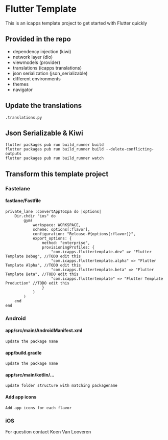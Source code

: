 # Flutter Template

This is an icapps template project to get started with Flutter quickly

## Provided in the repo

- dependency injection (kiwi)
- network layer (dio)
- viewmodels (provider)
- translations (icapps translations)
- json serialization (json_serializable)
- different environments
- themes
- navigator

## Update the translations
```
.translations.py
```

## Json Serializable & Kiwi

```
flutter packages pub run build_runner build
flutter packages pub run build_runner build --delete-conflicting-outputs
flutter packages pub run build_runner watch
```

## Transform this template project

### Fastelane

#### fastlane/Fastfile

```
private_lane :convertAppToIpa do |options|
    Dir.chdir "ios" do
        gym(
            workspace: WORKSPACE,
            scheme: options[:flavor],
            configuration: "Release-#{options[:flavor]}",
            export_options: {
                method: "enterprise",
                provisioningProfiles: {
                    "com.icapps.fluttertemplate.dev" => "Flutter Template Debug", //TODO edit this
                    "com.icapps.fluttertemplate.alpha" => "Flutter Template Alpha", //TODO edit this
                    "com.icapps.fluttertemplate.beta" => "Flutter Template Beta", //TODO edit this
                    "com.icapps.fluttertemplate" => "Flutter Template Production" //TODO edit this
                }
            }
        )
    end
end
```


### Android

#### app/src/main/AndroidManifest.xml

```
update the package name
```

#### app/build.gradle

```
update the package name
```

#### app/src/main/kotlin/...

```
update folder structure with matching packagename
```


#### Add app icons

```
Add app icons for each flavor
```

### iOS

For question contact Koen Van Looveren